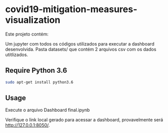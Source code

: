 # covid19-mitigation-measures-visualization

Este projeto contém:

Um jupyter com todos os códigos utilizados para executar a dashboard desenvolvida.
Pasta datasets/ que contém 2 arquivos csv com os dados utitlizados.

## Require Python 3.6

```bash
sudo apt-get install python3.6
```

## Usage

Execute o arquivo Dashboard final.ipynb

Verifique o link local gerado para acessar a dashboard, provavelmente será http://127.0.0.1:8050/.
